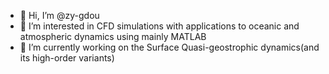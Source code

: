 - 👋 Hi, I’m @zy-gdou
- 👀 I’m interested in CFD simulations with applications to oceanic and atmospheric dynamics using mainly MATLAB
- 🌱 I’m currently working on the Surface Quasi-geostrophic dynamics(and its high-order variants) 



<!---
zy-gdou/zy-gdou is a ✨ special ✨ repository because its `README.md` (this file) appears on your GitHub profile.
You can click the Preview link to take a look at your changes.
--->
